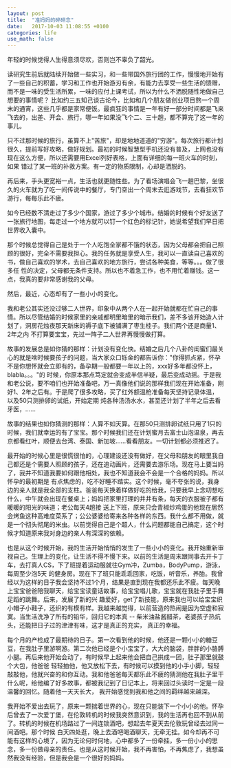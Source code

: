 ```yaml
---
layout: post
title:  "准妈妈的碎碎念"
date:   2017-10-03 11:08:55 +0100
categories: life
use_math: false
---
```


年轻的时候觉得人生得意须尽欢，否则岂不辜负了韶光。

读研究生前后就陆续开始做一些实习，和一些带国外旅行团的工作，慢慢地开始有了一些自己的积蓄，学习和工作也开始游刃有余，有能力去享受一些生活的馈赠，而不是一味的受生活所累，一味的应付上课考试，所以为什么不洒脱随性地做自己想要的事情呢？
比如约三五知己谈古论今，比如和几个朋友做创业项目熬一个周末的通宵，这些几乎都是家常便饭。最疯狂的事情是一年有好一部分时间都是飞来飞去的，出差、开会、旅行，哪一年如果没飞个二、三十趟，都不算完了这一年的事儿。

只不过那时候的旅行，虽算不上"苦旅"，却是地地道道的"穷游"。每次旅行都计划很久，提前写好攻略，做好规划。最初的时候智慧型手机还没有普及，上网也没有现在这么方便，所以还需要用Excel列好表格，上面有详细的每一班火车的时刻，如果
错过了某一班的补救方案。有一定的物质限制，心却是洒脱的。

再后来，手头更宽裕一点，生活也就更随性些。为了看场演唱会飞一趟巴黎，坐很久的火车就为了吃一间传说中的餐厅，专门空出一个周末去逛游戏节，去看狂欢节游行，每每乐此不疲。

如今已经数不清走过了多少个国家，游过了多少个城市。结婚的时候有个好友送了一张旅行地图，每走过一个地方就可以钉一个红色的标记针，她说希望我们早日把世界收入囊中。

那个时候总觉得自己是处于一个人吃饱全家都不饿的状态，因为父母都会把自己照顾的很好，完全不需要我担心。我的任务就是享受人生，我可以一直读自己喜欢的书，做自己喜欢的学术，去自己喜欢的地方旅行，尝试各种美食，等等。。。做了很多任
性的决定，父母都无条件支持。所以也不着急工作，也不用忙着赚钱。这一点，我真的要非常感谢我的父母。

然后，最近，心态却有了一些小小的变化。

我和老公其实还没过够二人世界，印象中从两个人在一起开始就都在忙自己的事情。所以尽管结婚的时候家里的亲戚都明里暗里的暗示我们，差不多该开始造人计划了，洞房花烛夜那天新床的褥子底下被铺满了枣生桂子。我们两个还是商量1、2年之内
不打算要宝宝，先过一阵子二人世界再慢慢做打算。

故事的发展总是如你猜的那样：计划没有变化快。结婚之后几个八卦的闺蜜们最关心的就是啥时候要孩子的问题，当大家众口铄金的都告诉你："你得抓点紧，怀孕不是你想怀就会立即有的，备孕期一般都要一年以上的，xxx好多年都没怀上，blabla。。。"的
时候，你原本那点笃定就会变成半信半疑，最后变成动摇。于是我和老公说，要不咱们也开始准备吧，万一真像他们说的那样我们现在开始准备，刚好1、2年之后有。于是爬了很多攻略，买了红外额温枪准备每天坚持记录体温，以及50只测排卵的试纸，开始定期
炖各种汤汤水水，甚至还计划了半年之后去看牙医，……

故事的结果也如你猜测的那样：人算不如天算。在那50只测排卵试纸只用了1只的时候，我们就幸运的有了宝宝。那个时候我们还在计划蜜月去富士山泡温泉，再去京都看红叶，顺便去台湾、泰国、新加坡……看看朋友。一切计划都必须推迟了。

最开始的时候心里是很慌很怕的，心理建设还没有做好，在父母和朋友的眼里我自己都还是个需要人照顾的孩子，还在追动画片，还需要去游乐场。现在马上要当妈了，我并不知道我要如何跟他相处，我也不知道我会不会是一个合格的妈妈。所以怀孕的最初期是
有点焦虑的，吃不好睡不踏实。这个时候，毫不夸张的说，我身边的亲人就是我全部的支柱。爸爸每天换着样做好吃的给我，只要我早上念叨想吃什么，中午就会出现在餐桌上；妈妈把家里打理的井井有条，每天的衣服被子都有暖暖的阳光的味道；老公每天4趟接
送上下班，原来只会青椒炒鸡蛋的他现在居然会烤鱼这种高难度菜系了；公公婆婆给寄来各种各样的东西。我什么都不用做，就是一个彻头彻尾的米虫。以前觉得自己是个超人，什么问题都能自己搞定，这个时候才知道原来我对身边的亲人有深深的依赖。

也是从这个时候开始，我的生活开始悄悄的发生了一些小小的变化。我开始重新审视自己。生理上的变化，让生活不得不慢下来。以前的生活是周末跟同事去开卡丁车，去打真人CS，下了班提着运动服就往Gym冲，Zumba，BodyPump，游泳，每周至少泡5天
的健身房。现在下了班只能乖乖回家，吃饭，听音乐，养胎。我曾经以为这样的日子我会坚持不过1个月，结果是直到现在我都还乐此不疲。每天晚上宝宝爸爸陪我聊天，给宝宝读童话故事，给宝宝唱儿歌，宝宝就在我肚子里手舞足蹈的跳舞。后来，发展了新的兴
趣爱好，get了新技能，原来我也可以给宝宝织小帽子小鞋子，还织的有模有样。我越来越觉得，以前营造的热闹是因为空虚和寂寞。当生活洗净了所有的铅华，回归它的本真 -- 柴米油盐酱醋茶，老婆孩子热炕头，还能把日子过的津津有味，这才是真正的充实，
真正的幸福。

每个月的产检成了最期待的日子。第一次看到他的时候，他还是一颗小小的糖豆豆，在我肚子里游啊游。第二次他已经是个小宝宝了，大大的脑袋，胖胖的小胳膊小腿。再后来他开始会动了，有时候早上起来他会把自己拱成一团，肚子那里就鼓个大包，他爸爸
轻轻拍他，他又放松下去，有时候可以摸到他的小手小脚，轻轻敲敲他，他就兴奋的和你互动。我和他爸爸每天都乐此不疲的猜测他在我肚子里干什么呢，给他编了好多故事，都被我记到了日记本上，将来回过头读时一定是一段温馨的回忆。随着他一天天长大，
我开始感觉到我和他之间的羁绊越来越深。

我开始不爱出去玩了，原来一颗揣着世界的心，现在只能装下一个小小的他。怀孕后曾去了一次爱丁堡，在伦敦转机的时候我突然意识到，我的生活再也回不到从前了。转机的时候在机场路过了一间连锁酒吧，想起去年夏天去伦敦玩曾经去过同一间酒吧。那个时候
白天四处逛，晚上去酒吧喝酒聊天，无牵无挂。如今却再不可能有这样的心境了，因为无论何时何地，心中都多了一份牵挂，多一份小小的思念，多一份做母亲的责任。也是从这时候开始，我不再害怕，不再焦虑了，我想虽然我没有经验，但是我会是一个很好的妈妈。

